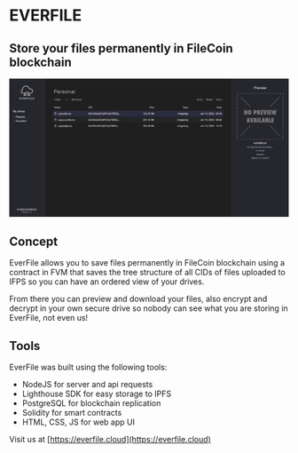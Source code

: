 # EVERFILE

## Store your files permanently in FileCoin blockchain

![WEBSHOT](media/webshot1.jpg)

## Concept

EverFile allows you to save files permanently in FileCoin blockchain using a contract in FVM that saves the tree structure of all CIDs of files uploaded to IFPS so you can have an ordered view of your drives.

From there you can preview and download your files, also encrypt and decrypt in your own secure drive so nobody can see what you are storing in EverFile, not even us!

## Tools

EverFile was built using the following tools:

- NodeJS for server and api requests
- Lighthouse SDK for easy storage to IPFS
- PostgreSQL for blockchain replication
- Solidity for smart contracts
- HTML, CSS, JS for web app UI

Visit us at [https://everfile.cloud](https://everfile.cloud)